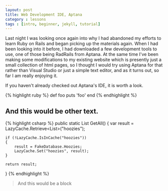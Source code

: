 ```yaml
---
layout: post
title: Web Development IDE, Aptana
category : lessons
tags : [intro, beginner, jekyll, tutorial]
---
```


Last night I was looking once again into why I had abandoned my efforts to learn Ruby on Rails and began picking up the materials again. When I had been looking into it before, I had downloaded a few development tools to use, one of those being RadRails from Aptana. At the same time I've been making some modifications to my existing website which is presently just a small collection of html pages, so I thought I would try using Aptana for that rather than Visual Studio or just a simple text editor, and as it turns out, so far I am really enjoying it.

If you haven't already checked out Aptana's IDE, it is worth a look.

{% highlight ruby %}
def foo
  puts 'foo'
end
{% endhighlight %}

## And this would be other text.

{% highlight csharp %}
public static List<Hoozy> GetAll()
{
    var result = LazyCache.Retrieve<List<Hoozy>>("hoozies");

    if (!LazyCache.IsInCache("hoozies"))
    {
        result = FakeDatabase.Hoozies;
        LazyCache.Set("hoozies", result);
    }
    
    return result;
}
{% endhighlight %}

> And this would be a block
